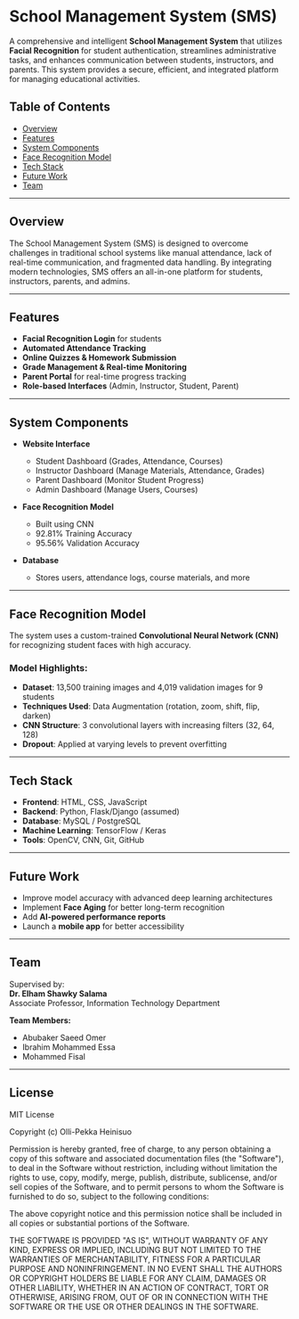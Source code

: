 # School Management System (SMS)

A comprehensive and intelligent **School Management System** that utilizes **Facial Recognition** for student authentication, streamlines administrative tasks, and enhances communication between students, instructors, and parents. This system provides a secure, efficient, and integrated platform for managing educational activities.

## Table of Contents

- [Overview](#overview)
- [Features](#features)
- [System Components](#system-components)
- [Face Recognition Model](#face-recognition-model)
- [Tech Stack](#tech-stack)
- [Future Work](#future-work)
- [Team](#team)

---

## Overview

The School Management System (SMS) is designed to overcome challenges in traditional school systems like manual attendance, lack of real-time communication, and fragmented data handling. By integrating modern technologies, SMS offers an all-in-one platform for students, instructors, parents, and admins.

---

## Features

- **Facial Recognition Login** for students
- **Automated Attendance Tracking**
- **Online Quizzes & Homework Submission**
- **Grade Management & Real-time Monitoring**
- **Parent Portal** for real-time progress tracking
- **Role-based Interfaces** (Admin, Instructor, Student, Parent)

---

## System Components

- **Website Interface**

  - Student Dashboard (Grades, Attendance, Courses)
  - Instructor Dashboard (Manage Materials, Attendance, Grades)
  - Parent Dashboard (Monitor Student Progress)
  - Admin Dashboard (Manage Users, Courses)

- **Face Recognition Model**

  - Built using CNN
  - 92.81% Training Accuracy
  - 95.56% Validation Accuracy

- **Database**
  - Stores users, attendance logs, course materials, and more

---

## Face Recognition Model

The system uses a custom-trained **Convolutional Neural Network (CNN)** for recognizing student faces with high accuracy.

### Model Highlights:

- **Dataset**: 13,500 training images and 4,019 validation images for 9 students
- **Techniques Used**: Data Augmentation (rotation, zoom, shift, flip, darken)
- **CNN Structure**: 3 convolutional layers with increasing filters (32, 64, 128)
- **Dropout**: Applied at varying levels to prevent overfitting

---

## Tech Stack

- **Frontend**: HTML, CSS, JavaScript
- **Backend**: Python, Flask/Django (assumed)
- **Database**: MySQL / PostgreSQL
- **Machine Learning**: TensorFlow / Keras
- **Tools**: OpenCV, CNN, Git, GitHub

---

## Future Work

- Improve model accuracy with advanced deep learning architectures
- Implement **Face Aging** for better long-term recognition
- Add **AI-powered performance reports**
- Launch a **mobile app** for better accessibility

---

## Team

Supervised by:  
**Dr. Elham Shawky Salama**  
Associate Professor, Information Technology Department

**Team Members:**

- Abubaker Saeed Omer
- Ibrahim Mohammed Essa
- Mohammed Fisal

---

## License

MIT License

Copyright (c) Olli-Pekka Heinisuo

Permission is hereby granted, free of charge, to any person obtaining a copy
of this software and associated documentation files (the "Software"), to deal
in the Software without restriction, including without limitation the rights
to use, copy, modify, merge, publish, distribute, sublicense, and/or sell
copies of the Software, and to permit persons to whom the Software is
furnished to do so, subject to the following conditions:

The above copyright notice and this permission notice shall be included in all
copies or substantial portions of the Software.

THE SOFTWARE IS PROVIDED "AS IS", WITHOUT WARRANTY OF ANY KIND, EXPRESS OR
IMPLIED, INCLUDING BUT NOT LIMITED TO THE WARRANTIES OF MERCHANTABILITY,
FITNESS FOR A PARTICULAR PURPOSE AND NONINFRINGEMENT. IN NO EVENT SHALL THE
AUTHORS OR COPYRIGHT HOLDERS BE LIABLE FOR ANY CLAIM, DAMAGES OR OTHER
LIABILITY, WHETHER IN AN ACTION OF CONTRACT, TORT OR OTHERWISE, ARISING FROM,
OUT OF OR IN CONNECTION WITH THE SOFTWARE OR THE USE OR OTHER DEALINGS IN THE
SOFTWARE.
